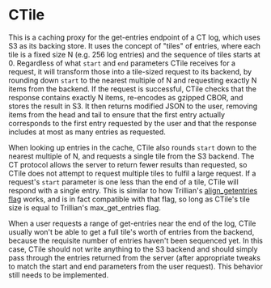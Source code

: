 # CTile

This is a caching proxy for the get-entries endpoint of a CT log, which uses S3
as its backing store. It uses the concept of "tiles" of entries, where each tile
is a fixed size N (e.g. 256 log entries) and the sequence of tiles starts at 0.
Regardless of what `start` and `end` parameters CTile receives for a request, it
will transform those into a tile-sized request to its backend, by rounding down
`start` to the nearest multiple of N and requesting exactly N items from the
backend. If the request is successful, CTile checks that the response contains
exactly N items, re-encodes as gzipped CBOR, and stores the result in S3. It then
returns modified JSON to the user, removing items from the head and tail to ensure
that the first entry actually corresponds to the first entry requested by the user
and that the response includes at most as many entries as requested.

When looking up entries in the cache, CTile also rounds `start` down to the
nearest multiple of N, and requests a single tile from the S3 backend. The CT
protocol allows the server to return fewer results than requested, so CTile does
not attempt to request multiple tiles to fulfil a large request. If a request's
`start` parameter is one less than the end of a tile, CTile will respond with a
single entry. This is similar to how Trillian's [align_getentries
flag](https://github.com/google/certificate-transparency-go/blob/6e118585d9d9757b739353829becec378f47e10b/trillian/ctfe/handlers.go#L50)
works, and is in fact compatible with that flag, so long as CTile's tile size is
equal to Trillian's max_get_entries flag.

When a user requests a range of get-entries near the end of the log, CTile
usually won't be able to get a full tile's worth of entries from the backend,
because the requisite number of entries haven't been sequenced yet. In this
case, CTile should not write anything to the S3 backend and should simply pass
through the entries returned from the server (after appropriate tweaks to match
the start and end parameters from the user request). This behavior still needs
to be implemented.
